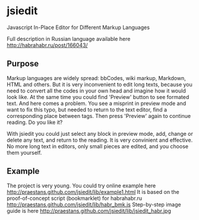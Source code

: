 jsiedit
=======

Javascript In-Place Editor for Different Markup Languages

Full description in Russian language available here http://habrahabr.ru/post/166043/


Purpose
-------

Markup languages are widely spread: bbCodes, wiki markup, Markdown, HTML and others. But it is very inconvenient
to edit long texts, because you need to convert all the codes in your own head and imagine how it would look like.
At the same time you could find 'Preview' button to see formated text. And here comes a problem. You see a misprint
in preview mode and want to fix this typo, but needed to return to the text editor, find a corresponding place between
tags. Then press 'Preview' again to continue reading. Do you like it?

With jsiedit you could just select any block in preview mode, add, change or delete any text, and return to the reading.
It is very convinient and effective. No more long text in editors, only small pieces are edited, and you choose them yourself.


Example
-------

The project is very young. You could try online example here http://praestans.github.com/jsiedit/lib/example1.html
It is based on the proof-of-concept script (bookmarklet) for habrahabr.ru http://praestans.github.com/jsiedit/lib/habr_bmk.js
Step-by-step image guide is here http://praestans.github.com/jsiedit/lib/jsiedit_habr.jpg


